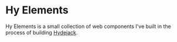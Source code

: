 # Hy Elements

Hy Elements is a small collection of web components I've built in the process of building [Hydejack](https://hydejack.com/).  